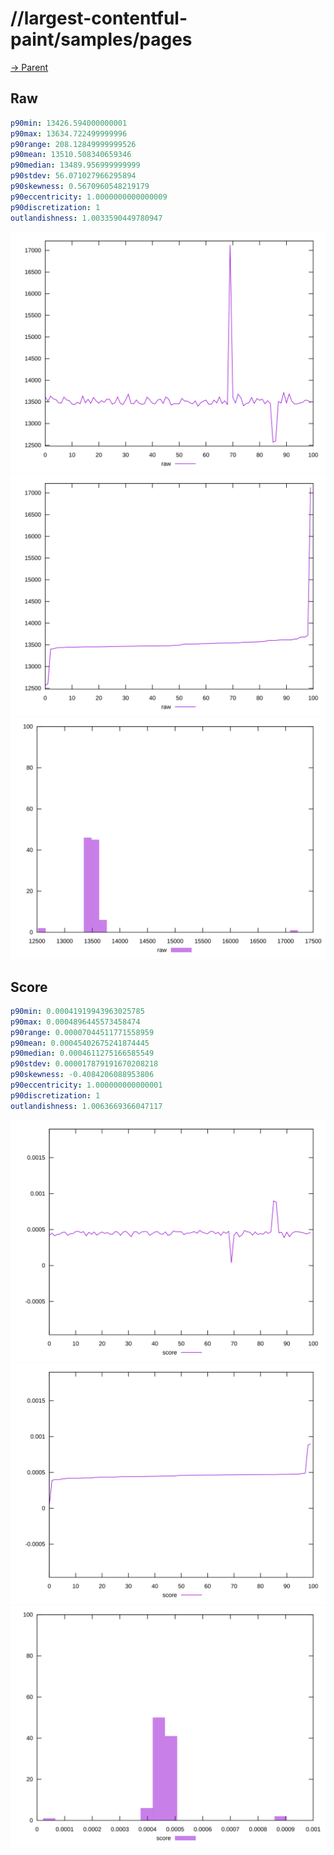 
# //largest-contentful-paint/samples/pages

[→ Parent](../..)


## Raw


```yaml
p90min: 13426.594000000001
p90max: 13634.722499999996
p90range: 208.12849999999526
p90mean: 13510.508340659346
p90median: 13489.956999999999
p90stdev: 56.071027966295894
p90skewness: 0.5670960548219179
p90eccentricity: 1.0000000000000009
p90discretization: 1
outlandishness: 1.0033590449780947

```

![PLOT: raw-values](./raw/values.svg)![PLOT: raw-sorted](./raw/sorted.svg)![PLOT: raw-histogram](./raw/histogram.svg)
## Score


```yaml
p90min: 0.00041919943963025785
p90max: 0.0004896445573458474
p90range: 0.00007044511771558959
p90mean: 0.00045402675241874445
p90median: 0.0004611275166585549
p90stdev: 0.000017879191670208218
p90skewness: -0.4084206088953806
p90eccentricity: 1.000000000000001
p90discretization: 1
outlandishness: 1.0063669366047117

```

![PLOT: score-values](./score/values.svg)![PLOT: score-sorted](./score/sorted.svg)![PLOT: score-histogram](./score/histogram.svg)